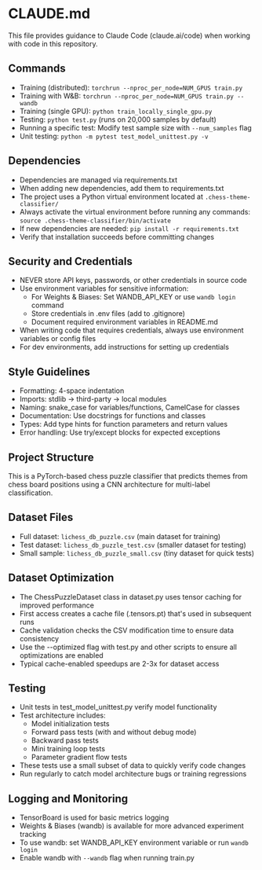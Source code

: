 # CLAUDE.md

This file provides guidance to Claude Code (claude.ai/code) when working with code in this repository.

## Commands
- Training (distributed): `torchrun --nproc_per_node=NUM_GPUS train.py`
- Training with W&B: `torchrun --nproc_per_node=NUM_GPUS train.py --wandb`
- Training (single GPU): `python train_locally_single_gpu.py`
- Testing: `python test.py` (runs on 20,000 samples by default)
- Running a specific test: Modify test sample size with `--num_samples` flag
- Unit testing: `python -m pytest test_model_unittest.py -v`

## Dependencies
- Dependencies are managed via requirements.txt
- When adding new dependencies, add them to requirements.txt
- The project uses a Python virtual environment located at `.chess-theme-classifier/`
- Always activate the virtual environment before running any commands: `source .chess-theme-classifier/bin/activate`
- If new dependencies are needed: `pip install -r requirements.txt`
- Verify that installation succeeds before committing changes

## Security and Credentials
- NEVER store API keys, passwords, or other credentials in source code
- Use environment variables for sensitive information:
  - For Weights & Biases: Set WANDB_API_KEY or use `wandb login` command
  - Store credentials in .env files (add to .gitignore)
  - Document required environment variables in README.md
- When writing code that requires credentials, always use environment variables or config files
- For dev environments, add instructions for setting up credentials

## Style Guidelines
- Formatting: 4-space indentation
- Imports: stdlib → third-party → local modules
- Naming: snake_case for variables/functions, CamelCase for classes
- Documentation: Use docstrings for functions and classes
- Types: Add type hints for function parameters and return values
- Error handling: Use try/except blocks for expected exceptions

## Project Structure
This is a PyTorch-based chess puzzle classifier that predicts themes from chess board positions using a CNN architecture for multi-label classification.

## Dataset Files
- Full dataset: `lichess_db_puzzle.csv` (main dataset for training)
- Test dataset: `lichess_db_puzzle_test.csv` (smaller dataset for testing)
- Small sample: `lichess_db_puzzle_small.csv` (tiny dataset for quick tests)

## Dataset Optimization
- The ChessPuzzleDataset class in dataset.py uses tensor caching for improved performance
- First access creates a cache file (.tensors.pt) that's used in subsequent runs
- Cache validation checks the CSV modification time to ensure data consistency
- Use the --optimized flag with test.py and other scripts to ensure all optimizations are enabled
- Typical cache-enabled speedups are 2-3x for dataset access

## Testing
- Unit tests in test_model_unittest.py verify model functionality
- Test architecture includes:
  - Model initialization tests
  - Forward pass tests (with and without debug mode)
  - Backward pass tests
  - Mini training loop tests
  - Parameter gradient flow tests
- These tests use a small subset of data to quickly verify code changes
- Run regularly to catch model architecture bugs or training regressions

## Logging and Monitoring
- TensorBoard is used for basic metrics logging
- Weights & Biases (wandb) is available for more advanced experiment tracking
- To use wandb: set WANDB_API_KEY environment variable or run `wandb login`
- Enable wandb with `--wandb` flag when running train.py